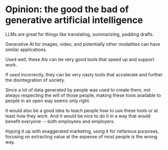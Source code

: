 # Opinion: the good the bad of generative artificial intelligence

LLMs are great for things like translating, summarizing, padding drafts.

Generative AI for images, video, and potentially other modalities can have similar applications.

Used well, these AIs can be very good tools that speed up and support work.

If used incorrectly, they can be very nasty tools that accelerate and further the disintegration of society.

Since a lot of data generated by people was used to create them, not always respecting the will of those people, making these tools available to people in an open way seems only right.

It would also be a good idea to teach people how to use these tools or at least how they work. And it would be nice to do it in a way that would benefit everyone -- both employees and employers.

Hyping it up with exaggerated marketing, using it for nefarious purposes, focusing on extracting value at the expense of most people is the wrong way.